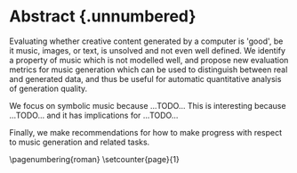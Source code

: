 # Abstract {.unnumbered}

<!-- This is the abstract -->

Evaluating whether creative content generated by a computer is 'good', be it music, images, or text, is unsolved and not even well defined. We identify a property of music which is not modelled well, and propose new evaluation metrics for music generation which can be used to distinguish between real and generated data, and thus be useful for automatic quantitative analysis of generation quality. 

We focus on symbolic music because ...TODO...
This is interesting because ...TODO... 
and it has implications for ...TODO...

Finally, we make recommendations for how to make progress with respect to music generation and related tasks.

\pagenumbering{roman}
\setcounter{page}{1}
